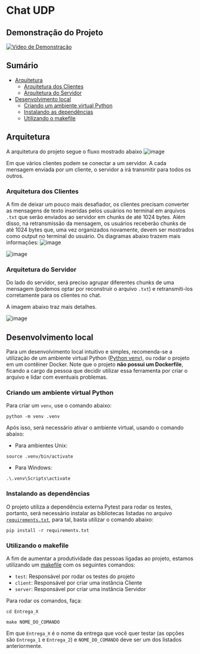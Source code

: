 # Chat UDP

## Demonstração do Projeto

[![Vídeo de Demonstração](https://img.youtube.com/vi/-Kuva1jW7y4/0.jpg)](https://www.youtube.com/watch?v=-Kuva1jW7y4)

## Sumário

- [Arquitetura](#arquitetura)
  - [Arquitetura dos Clientes](#arquitetura-dos-clientes)
  - [Arquitetura do Servidor](#arquitetura-do-servidor)
- [Desenvolvimento local](#desenvolvimento-local)
  - [Criando um ambiente virtual Python](#criando-um-ambiente-virtual-python)
  - [Instalando as dependências](#instalando-as-dependências)
  - [Utilizando o makefile](#utilizando-o-makefile)

## Arquitetura

A arquitetura do projeto segue o fluxo mostrado abaixo
![image](https://github.com/RicardoMorato/ChatUDP/assets/56000167/b41a5aeb-505d-4298-9327-dfb3b3f2b771)

Em que vários clientes podem se conectar a um servidor. A cada mensagem enviada por um cliente, o servidor a irá transmitir para todos os outros.

### Arquitetura dos Clientes

A fim de deixar um pouco mais desafiador, os clientes precisam converter as mensagens de texto inseridas pelos usuários no terminal em arquivos `.txt` que serão enviados ao servidor em chunks de até 1024 bytes. Além disso, na retransmissão da mensagem, os usuários receberão chunks de até 1024 bytes que, uma vez organizados novamente, devem ser mostrados como output no terminal do usuário. Os diagramas abaixo trazem mais informações:
![image](https://github.com/RicardoMorato/ChatUDP/assets/56000167/e8e12ec0-872d-47ea-aa00-8e9a4de9df50)

![image](https://github.com/RicardoMorato/ChatUDP/assets/56000167/e28c17be-e2f6-491f-a62a-4617f530a727)

### Arquitetura do Servidor

Do lado do servidor, será preciso agrupar diferentes chunks de uma mensagem (podemos optar por reconstruir o arquivo `.txt`) e retransmiti-los corretamente para os clientes no chat.

A imagem abaixo traz mais detalhes.

![image](https://github.com/RicardoMorato/ChatUDP/assets/56000167/d7c32711-8a5b-4576-aa39-b5530c963d38)

## Desenvolvimento local

Para um desenvolvimento local intuitivo e simples, recomenda-se a utilização de um ambiente virtual Python ([Python venv](https://www.geeksforgeeks.org/create-virtual-environment-using-venv-python/?ref=ml_lbp)), ou rodar o projeto em um contêiner Docker. Note que o projeto **não possui um Dockerfile**, ficando a cargo da pessoa que decidir utilizar essa ferramenta por criar o arquivo e lidar com eventuais problemas.

### Criando um ambiente virtual Python

Para criar um `venv`, use o comando abaixo:

```shell
python -m venv .venv
```

Após isso, será necessário ativar o ambiente virtual, usando o comando abaixo:

- Para ambientes Unix:

```shell
source .venv/bin/activate
```

- Para Windows:

```shell
.\.venv\Scripts\activate
```

### Instalando as dependências

O projeto utiliza a dependência externa Pytest para rodar os testes, portanto, será necessário instalar as bibliotecas listadas no arquivo [`requirements.txt`](/requirements.txt), para tal, basta utilizar o comando abaixo:

```shell
pip install -r requirements.txt
```

### Utilizando o makefile

A fim de aumentar a produtividade das pessoas ligadas ao projeto, estamos utilizando um [makefile](/makefile) com os seguintes comandos:

- `test`: Responsável por rodar os testes do projeto
- `client`: Responsável por criar uma instância Cliente
- `server`: Responsável por criar uma instância Servidor

Para rodar os comandos, faça:

```shell
cd Entrega_X

make NOME_DO_COMANDO
```

Em que `Entrega_X` é o nome da entrega que você quer testar (as opções são `Entrega_1` e `Entrega_2`) e `NOME_DO_COMANDO` deve ser um dos listados anteriormente.
